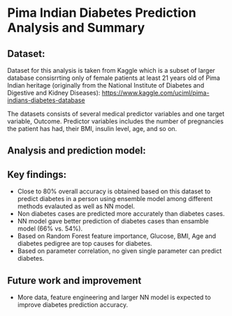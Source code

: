 # Pima Indian Diabetes Prediction Analysis and Summary  
  
## Dataset:
Dataset for this analysis is taken from Kaggle which is a subset of larger database consisrrting only of female patients at least 21 years old of Pima Indian heritage (originally from the National Institute of Diabetes and Digestive and Kidney Diseases):
https://www.kaggle.com/uciml/pima-indians-diabetes-database  

The datasets consists of several medical predictor variables and one target variable, Outcome. Predictor variables includes the number of pregnancies the patient has had, their BMI, insulin level, age, and so on.

## Analysis and prediction model:


## Key findings:
* Close to 80% overall accuracy is obtained based on this dataset to predict diabetes in a person using ensemble model among different methods evalauted as well as NN model.
* Non diabetes cases are predicted more accurately than diabetes cases.
* NN model gave better prediction of diabetes cases than ensamble model (66% vs. 54%).
* Based on Random Forest feature importance, Glucose, BMI, Age and diabetes pedigree are top causes for diabetes.
* Based on parameter correlation, no given single parameter can predict diabetes.
## Future work and improvement
* More data, feature engineering and larger NN model is expected to improve diabetes prediction accuracy.
